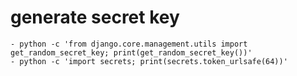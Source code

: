 # generate secret key

    - python -c 'from django.core.management.utils import get_random_secret_key; print(get_random_secret_key())'
    - python -c 'import secrets; print(secrets.token_urlsafe(64))'
